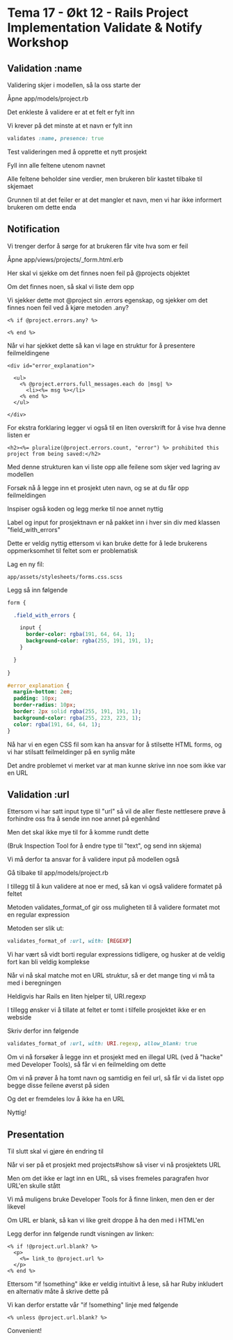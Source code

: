 Tema 17 - Økt 12 - Rails Project Implementation Validate & Notify Workshop
==========================================================================

## Validation :name

Validering skjer i modellen, så la oss starte der

Åpne app/models/project.rb

Det enkleste å validere er at et felt er fylt inn

Vi krever på det minste at et navn er fylt inn

```ruby
validates :name, presence: true
```

Test valideringen med å opprette et nytt prosjekt

Fyll inn alle feltene utenom navnet

Alle feltene beholder sine verdier, men brukeren blir kastet tilbake til skjemaet

Grunnen til at det feiler er at det mangler et navn, men vi har ikke informert brukeren om dette enda

## Notification

Vi trenger derfor å sørge for at brukeren får vite hva som er feil

Åpne app/views/projects/_form.html.erb

Her skal vi sjekke om det finnes noen feil på @projects objektet

Om det finnes noen, så skal vi liste dem opp

Vi sjekker dette mot @project sin .errors egenskap, og sjekker om det finnes noen feil ved å kjøre metoden .any?

```erb
<% if @project.errors.any? %>

<% end %>
```

Når vi har sjekket dette så kan vi lage en struktur for å presentere feilmeldingene

```erb
<div id="error_explanation">

  <ul>
    <% @project.errors.full_messages.each do |msg| %>
      <li><%= msg %></li>
    <% end %>
  </ul>

</div>
```

For ekstra forklaring legger vi også til en liten overskrift for å vise hva denne listen er

```erb
<h2><%= pluralize(@project.errors.count, "error") %> prohibited this project from being saved:</h2>
```

Med denne strukturen kan vi liste opp alle feilene som skjer ved lagring av modellen

Forsøk nå å legge inn et prosjekt uten navn, og se at du får opp feilmeldingen

Inspiser også koden og legg merke til noe annet nyttig

Label og input for prosjektnavn er nå pakket inn i hver sin div med klassen "field_with_errors"

Dette er veldig nyttig ettersom vi kan bruke dette for å lede brukerens oppmerksomhet til feltet som er problematisk

Lag en ny fil:

```
app/assets/stylesheets/forms.css.scss
```

Legg så inn følgende

```sass
form {

  .field_with_errors {

    input {
      border-color: rgba(191, 64, 64, 1);
      background-color: rgba(255, 191, 191, 1);
    }

  }
  
}

#error_explanation {
  margin-bottom: 2em;
  padding: 10px;
  border-radius: 10px;
  border: 2px solid rgba(255, 191, 191, 1);
  background-color: rgba(255, 223, 223, 1);
  color: rgba(191, 64, 64, 1);
}
```

Nå har vi en egen CSS fil som kan ha ansvar for å stilsette HTML forms, og vi har stilsatt feilmeldinger på en synlig måte

Det andre problemet vi merket var at man kunne skrive inn noe som ikke var en URL

## Validation :url

Ettersom vi har satt input type til "url" så vil de aller fleste nettlesere prøve å forhindre oss fra å sende inn noe annet på egenhånd

Men det skal ikke mye til for å komme rundt dette

(Bruk Inspection Tool for å endre type til "text", og send inn skjema)

Vi må derfor ta ansvar for å validere input på modellen også

Gå tilbake til app/models/project.rb

I tillegg til å kun validere at noe er med, så kan vi også validere formatet på feltet
  
Metoden validates_format_of gir oss muligheten til å validere formatet mot en regular expression

Metoden ser slik ut:
  
```ruby
validates_format_of :url, with: [REGEXP]
```

Vi har vært så vidt borti regular expressions tidligere, og husker at de veldig fort kan bli veldig komplekse

Når vi nå skal matche mot en URL struktur, så er det mange ting vi må ta med i beregningen

Heldigvis har Rails en liten hjelper til, URI.regexp

I tillegg ønsker vi å tillate at feltet er tomt i tilfelle prosjektet ikke er en webside

Skriv derfor inn følgende
  
```ruby
validates_format_of :url, with: URI.regexp, allow_blank: true
```

Om vi nå forsøker å legge inn et prosjekt med en illegal URL (ved å "hacke" med Developer Tools), så får vi en feilmelding om dette

Om vi nå prøver å ha tomt navn og samtidig en feil url, så får vi da listet opp begge disse feilene øverst på siden

Og det er fremdeles lov å ikke ha en URL

Nyttig!

## Presentation

Til slutt skal vi gjøre én endring til

Når vi ser på et prosjekt med projects#show så viser vi nå prosjektets URL

Men om det ikke er lagt inn en URL, så vises fremeles paragrafen hvor URL'en skulle stått

Vi må muligens bruke Developer Tools for å finne linken, men den er der likevel

Om URL er blank, så kan vi like greit droppe å ha den med i HTML'en

Legg derfor inn følgende rundt visningen av linken:

```erb
<% if !@project.url.blank? %>
  <p>
    <%= link_to @project.url %>
  </p>
<% end %>
```

Ettersom "if !something" ikke er veldig intuitivt å lese, så har Ruby inkludert en alternativ måte å skrive dette på

Vi kan derfor erstatte vår "if !something" linje med følgende

```erb
<% unless @project.url.blank? %>
```

Convenient!
